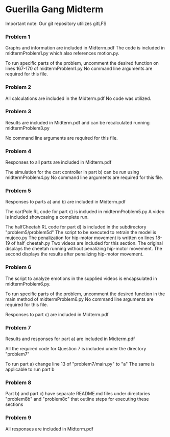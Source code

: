 # Guerilla Gang Midterm

Important note: Our git repository utilizes gitLFS

### Problem 1
Graphs and information are included in Midterm.pdf
The code is included in midtermProblem1.py which also references motion.py.

To run specific parts of the problem, uncomment the desired function on lines 167-170 of midtermProblem1.py
No command line arguments are required for this file.

### Problem 2
All calculations are included in the Midterm.pdf
No code was utilized.

### Problem 3
Results are included in Midterm.pdf and can be recalculated running midtermProblem3.py

No command line arguments are required for this file.


### Problem 4
Responses to all parts are included in Midterm.pdf

The simulation for the cart controller in part b) can be run using midtermProblem4.py
No command line arguments are required for this file.

### Problem 5
Responses to parts a) and b) are included in Midterm.pdf 

The cartPole RL code for part c) is included in midtermProblem5.py
A video is included showcasing a complete run.

The halfCheetah RL code for part d) is included in the subdirectory "problem5/problem5d"
The script to be executed to retrain the model is mujoco.py
The penalization for hip-motor movement is written on lines 18-19 of half_cheetah.py
Two videos are included for this section. The original displays the cheetah running without penalizing hip-motor movement. 
The second displays the results after penalizing hip-motor movement.


### Problem 6
The script to analyze emotions in the supplied videos is encapsulated in midtermProblem6.py.

To run specific parts of the problem, uncomment the desired function in the main method of midtermProblem6.py
No command line arguments are required for this file.

Responses to part c) are included in Midterm.pdf


### Problem 7
Results and responses for part a) are included in Midterm.pdf

All the required code for Question 7 is included under the directory "problem7"

To run part a) change line 13 of "problem7/main.py" to "a"
The same is applicable to run part b

### Problem 8

Part b) and part c) have separate README.md files under directories "problem8b" and "problem8c" that outline steps for executing these sections


### Problem 9

All responses are included in Midterm.pdf


